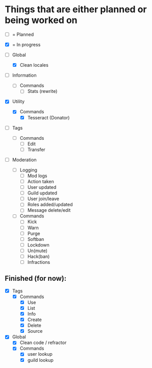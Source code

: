 # Things that are either planned or being worked on
- [ ] = Planned
- [x] = In progress

- [ ] Global
    - [x] Clean locales
- [ ] Information
    - [ ] Commands
        - [ ] Stats (rewrite)
- [x] Utility
    - [x] Commands
        - [x] Tesseract (Donator)
- [ ] Tags
    - [ ] Commands
        - [ ] Edit
        - [ ] Transfer
- [ ] Moderation
    - [ ] Logging
        - [ ] Mod logs
        - [ ] Action taken
        - [ ] User updated
        - [ ] Guild updated
        - [ ] User join/leave
        - [ ] Roles added/updated
        - [ ] Message delete/edit
    - [ ] Commands
        - [ ] Kick
        - [ ] Warn
        - [ ] Purge
        - [ ] Softban
        - [ ] Lockdown
        - [ ] Un(mute)
        - [ ] Hack(ban)
        - [ ] Infractions

## Finished (for now):
- [x] Tags
    - [x] Commands
        - [x] Use
        - [x] List
        - [x] Info
        - [x] Create
        - [x] Delete
        - [x] Source
- [x] Global
    - [x] Clean code / refractor
    - [x] Commands
        - [x] user lookup 
        - [x] guild lookup